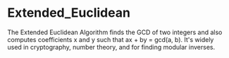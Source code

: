 # Extended_Euclidean
The Extended Euclidean Algorithm finds the GCD of two integers and also computes coefficients x and y such that ax + by = gcd(a, b). It's widely used in cryptography, number theory, and for finding modular inverses.
